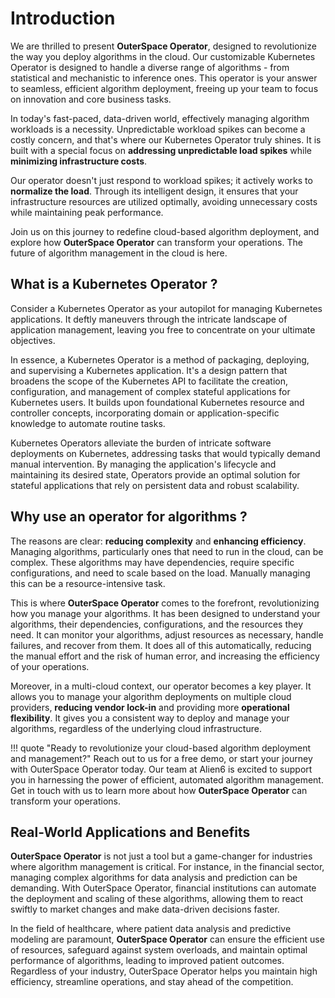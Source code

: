 # Introduction

We are thrilled to present __OuterSpace Operator__, designed to revolutionize the way you deploy algorithms in the cloud. Our customizable Kubernetes Operator is designed to handle a diverse range of algorithms - from statistical and mechanistic to inference ones. This operator is your answer to seamless, efficient algorithm deployment, freeing up your team to focus on innovation and core business tasks.

In today's fast-paced, data-driven world, effectively managing algorithm workloads is a necessity. Unpredictable workload spikes can become a costly concern, and that's where our Kubernetes Operator truly shines. It is built with a special focus on __addressing unpredictable load spikes__ while __minimizing infrastructure costs__.

Our operator doesn't just respond to workload spikes; it actively works to __normalize the load__. Through its intelligent design, it ensures that your infrastructure resources are utilized optimally, avoiding unnecessary costs while maintaining peak performance.

Join us on this journey to redefine cloud-based algorithm deployment, and explore how __OuterSpace Operator__ can transform your operations. The future of algorithm management in the cloud is here.

## What is a Kubernetes Operator ?

Consider a Kubernetes Operator as your autopilot for managing Kubernetes applications. It deftly maneuvers through the intricate landscape of application management, leaving you free to concentrate on your ultimate objectives.

In essence, a Kubernetes Operator is a method of packaging, deploying, and supervising a Kubernetes application. It's a design pattern that broadens the scope of the Kubernetes API to facilitate the creation, configuration, and management of complex stateful applications for Kubernetes users. It builds upon foundational Kubernetes resource and controller concepts, incorporating domain or application-specific knowledge to automate routine tasks.

Kubernetes Operators alleviate the burden of intricate software deployments on Kubernetes, addressing tasks that would typically demand manual intervention. By managing the application's lifecycle and maintaining its desired state, Operators provide an optimal solution for stateful applications that rely on persistent data and robust scalability.

## Why use an operator for algorithms ?

The reasons are clear: __reducing complexity__ and __enhancing efficiency__. Managing algorithms, particularly ones that need to run in the cloud, can be complex. These algorithms may have dependencies, require specific configurations, and need to scale based on the load. Manually managing this can be a resource-intensive task.

This is where __OuterSpace Operator__ comes to the forefront, revolutionizing how you manage your algorithms. It has been designed to understand your algorithms, their dependencies, configurations, and the resources they need. It can monitor your algorithms, adjust resources as necessary, handle failures, and recover from them. It does all of this automatically, reducing the manual effort and the risk of human error, and increasing the efficiency of your operations.

Moreover, in a multi-cloud context, our operator becomes a key player. It allows you to manage your algorithm deployments on multiple cloud providers, __reducing vendor lock-in__ and providing more __operational flexibility__. It gives you a consistent way to deploy and manage your algorithms, regardless of the underlying cloud infrastructure.

!!! quote "Ready to revolutionize your cloud-based algorithm deployment and management?"
    Reach out to us for a free demo, or start your journey with OuterSpace Operator today. Our team at Alien6 is excited to support you in harnessing the power of efficient, automated algorithm management. Get in touch with us to learn more about how __OuterSpace Operator__ can transform your operations.

## Real-World Applications and Benefits

__OuterSpace Operator__ is not just a tool but a game-changer for industries where algorithm management is critical. For instance, in the financial sector, managing complex algorithms for data analysis and prediction can be demanding. With OuterSpace Operator, financial institutions can automate the deployment and scaling of these algorithms, allowing them to react swiftly to market changes and make data-driven decisions faster.

In the field of healthcare, where patient data analysis and predictive modeling are paramount, __OuterSpace Operator__ can ensure the efficient use of resources, safeguard against system overloads, and maintain optimal performance of algorithms, leading to improved patient outcomes.
Regardless of your industry, OuterSpace Operator helps you maintain high efficiency, streamline operations, and stay ahead of the competition.
